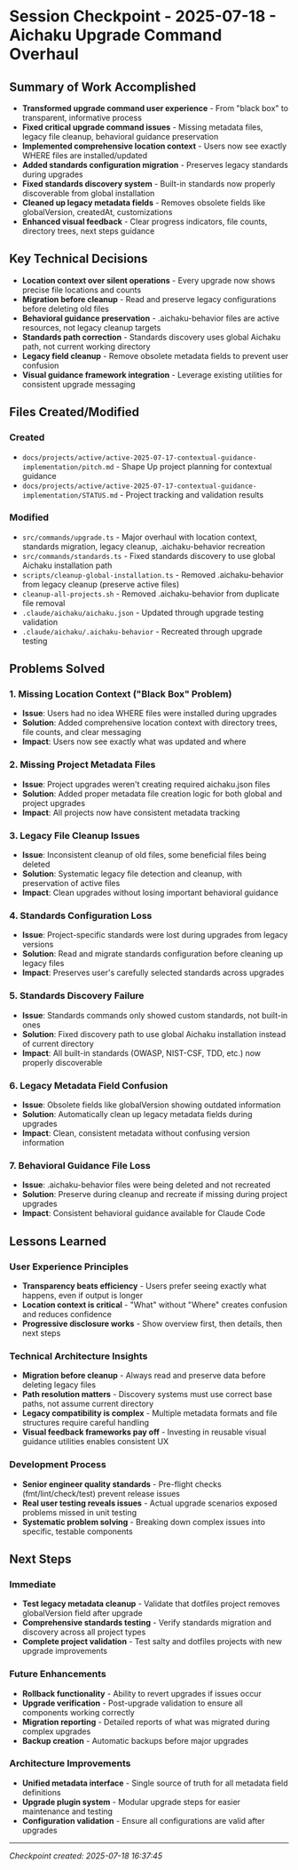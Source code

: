 # Session Checkpoint - 2025-07-18 - Aichaku Upgrade Command Overhaul

## Summary of Work Accomplished

- **Transformed upgrade command user experience** - From "black box" to transparent, informative process
- **Fixed critical upgrade command issues** - Missing metadata files, legacy file cleanup, behavioral guidance
  preservation
- **Implemented comprehensive location context** - Users now see exactly WHERE files are installed/updated
- **Added standards configuration migration** - Preserves legacy standards during upgrades
- **Fixed standards discovery system** - Built-in standards now properly discoverable from global installation
- **Cleaned up legacy metadata fields** - Removes obsolete fields like globalVersion, createdAt, customizations
- **Enhanced visual feedback** - Clear progress indicators, file counts, directory trees, next steps guidance

## Key Technical Decisions

- **Location context over silent operations** - Every upgrade now shows precise file locations and counts
- **Migration before cleanup** - Read and preserve legacy configurations before deleting old files
- **Behavioral guidance preservation** - .aichaku-behavior files are active resources, not legacy cleanup targets
- **Standards path correction** - Standards discovery uses global Aichaku path, not current working directory
- **Legacy field cleanup** - Remove obsolete metadata fields to prevent user confusion
- **Visual guidance framework integration** - Leverage existing utilities for consistent upgrade messaging

## Files Created/Modified

### Created

- `docs/projects/active/active-2025-07-17-contextual-guidance-implementation/pitch.md` - Shape Up project planning for
  contextual guidance
- `docs/projects/active/active-2025-07-17-contextual-guidance-implementation/STATUS.md` - Project tracking and
  validation results

### Modified

- `src/commands/upgrade.ts` - Major overhaul with location context, standards migration, legacy cleanup,
  .aichaku-behavior recreation
- `src/commands/standards.ts` - Fixed standards discovery to use global Aichaku installation path
- `scripts/cleanup-global-installation.ts` - Removed .aichaku-behavior from legacy cleanup (preserve active files)
- `cleanup-all-projects.sh` - Removed .aichaku-behavior from duplicate file removal
- `.claude/aichaku/aichaku.json` - Updated through upgrade testing validation
- `.claude/aichaku/.aichaku-behavior` - Recreated through upgrade testing

## Problems Solved

### 1. **Missing Location Context ("Black Box" Problem)**

- **Issue**: Users had no idea WHERE files were installed during upgrades
- **Solution**: Added comprehensive location context with directory trees, file counts, and clear messaging
- **Impact**: Users now see exactly what was updated and where

### 2. **Missing Project Metadata Files**

- **Issue**: Project upgrades weren't creating required aichaku.json files
- **Solution**: Added proper metadata file creation logic for both global and project upgrades
- **Impact**: All projects now have consistent metadata tracking

### 3. **Legacy File Cleanup Issues**

- **Issue**: Inconsistent cleanup of old files, some beneficial files being deleted
- **Solution**: Systematic legacy file detection and cleanup, with preservation of active files
- **Impact**: Clean upgrades without losing important behavioral guidance

### 4. **Standards Configuration Loss**

- **Issue**: Project-specific standards were lost during upgrades from legacy versions
- **Solution**: Read and migrate standards configuration before cleaning up legacy files
- **Impact**: Preserves user's carefully selected standards across upgrades

### 5. **Standards Discovery Failure**

- **Issue**: Standards commands only showed custom standards, not built-in ones
- **Solution**: Fixed discovery path to use global Aichaku installation instead of current directory
- **Impact**: All built-in standards (OWASP, NIST-CSF, TDD, etc.) now properly discoverable

### 6. **Legacy Metadata Field Confusion**

- **Issue**: Obsolete fields like globalVersion showing outdated information
- **Solution**: Automatically clean up legacy metadata fields during upgrades
- **Impact**: Clean, consistent metadata without confusing version information

### 7. **Behavioral Guidance File Loss**

- **Issue**: .aichaku-behavior files were being deleted and not recreated
- **Solution**: Preserve during cleanup and recreate if missing during project upgrades
- **Impact**: Consistent behavioral guidance available for Claude Code

## Lessons Learned

### User Experience Principles

- **Transparency beats efficiency** - Users prefer seeing exactly what happens, even if output is longer
- **Location context is critical** - "What" without "Where" creates confusion and reduces confidence
- **Progressive disclosure works** - Show overview first, then details, then next steps

### Technical Architecture Insights

- **Migration before cleanup** - Always read and preserve data before deleting legacy files
- **Path resolution matters** - Discovery systems must use correct base paths, not assume current directory
- **Legacy compatibility is complex** - Multiple metadata formats and file structures require careful handling
- **Visual feedback frameworks pay off** - Investing in reusable visual guidance utilities enables consistent UX

### Development Process

- **Senior engineer quality standards** - Pre-flight checks (fmt/lint/check/test) prevent release issues
- **Real user testing reveals issues** - Actual upgrade scenarios exposed problems missed in unit testing
- **Systematic problem solving** - Breaking down complex issues into specific, testable components

## Next Steps

### Immediate

- **Test legacy metadata cleanup** - Validate that dotfiles project removes globalVersion field after upgrade
- **Comprehensive standards testing** - Verify standards migration and discovery across all project types
- **Complete project validation** - Test salty and dotfiles projects with new upgrade improvements

### Future Enhancements

- **Rollback functionality** - Ability to revert upgrades if issues occur
- **Upgrade verification** - Post-upgrade validation to ensure all components working correctly
- **Migration reporting** - Detailed reports of what was migrated during complex upgrades
- **Backup creation** - Automatic backups before major upgrades

### Architecture Improvements

- **Unified metadata interface** - Single source of truth for all metadata field definitions
- **Upgrade plugin system** - Modular upgrade steps for easier maintenance and testing
- **Configuration validation** - Ensure all configurations are valid after upgrades

---

_Checkpoint created: 2025-07-18 16:37:45_
